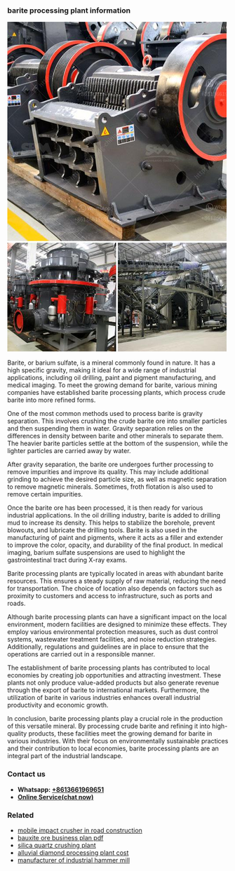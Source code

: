 <h3>barite processing plant information</h3><img src='1704791254.jpg' alt=''><p>Barite, or barium sulfate, is a mineral commonly found in nature. It has a high specific gravity, making it ideal for a wide range of industrial applications, including oil drilling, paint and pigment manufacturing, and medical imaging. To meet the growing demand for barite, various mining companies have established barite processing plants, which process crude barite into more refined forms.</p><p>One of the most common methods used to process barite is gravity separation. This involves crushing the crude barite ore into smaller particles and then suspending them in water. Gravity separation relies on the differences in density between barite and other minerals to separate them. The heavier barite particles settle at the bottom of the suspension, while the lighter particles are carried away by water.</p><p>After gravity separation, the barite ore undergoes further processing to remove impurities and improve its quality. This may include additional grinding to achieve the desired particle size, as well as magnetic separation to remove magnetic minerals. Sometimes, froth flotation is also used to remove certain impurities.</p><p>Once the barite ore has been processed, it is then ready for various industrial applications. In the oil drilling industry, barite is added to drilling mud to increase its density. This helps to stabilize the borehole, prevent blowouts, and lubricate the drilling tools. Barite is also used in the manufacturing of paint and pigments, where it acts as a filler and extender to improve the color, opacity, and durability of the final product. In medical imaging, barium sulfate suspensions are used to highlight the gastrointestinal tract during X-ray exams.</p><p>Barite processing plants are typically located in areas with abundant barite resources. This ensures a steady supply of raw material, reducing the need for transportation. The choice of location also depends on factors such as proximity to customers and access to infrastructure, such as ports and roads.</p><p>Although barite processing plants can have a significant impact on the local environment, modern facilities are designed to minimize these effects. They employ various environmental protection measures, such as dust control systems, wastewater treatment facilities, and noise reduction strategies. Additionally, regulations and guidelines are in place to ensure that the operations are carried out in a responsible manner.</p><p>The establishment of barite processing plants has contributed to local economies by creating job opportunities and attracting investment. These plants not only produce value-added products but also generate revenue through the export of barite to international markets. Furthermore, the utilization of barite in various industries enhances overall industrial productivity and economic growth.</p><p>In conclusion, barite processing plants play a crucial role in the production of this versatile mineral. By processing crude barite and refining it into high-quality products, these facilities meet the growing demand for barite in various industries. With their focus on environmentally sustainable practices and their contribution to local economies, barite processing plants are an integral part of the industrial landscape.</p><h3>Contact us</h3><ul><li><strong>Whatsapp:&nbsp;<a href="https://wa.me/8613661969651">+8613661969651</a></strong></li><li><a href="https://swt.shibang-china.com/?git&amp;zhl&amp;barite processing plant information"><strong>Online Service(chat now)</strong></a></li></ul><h3>Related</h3><ul><li><a href='mobile impact crusher in road construction.md'>mobile impact crusher in road construction</a></li><li><a href='bauxite ore business plan pdf.md'>bauxite ore business plan pdf</a></li><li><a href='silica quartz crushing plant.md'>silica quartz crushing plant</a></li><li><a href='alluvial diamond processing plant cost.md'>alluvial diamond processing plant cost</a></li><li><a href='manufacturer of industrial hammer mill.md'>manufacturer of industrial hammer mill</a></li></ul>